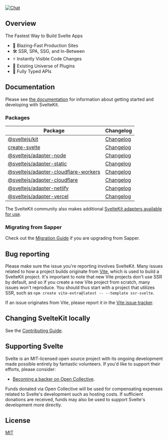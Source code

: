 [![Chat](https://img.shields.io/discord/457912077277855764?label=chat&logo=discord)](https://svelte.dev/chat)

## Overview

The Fastest Way to Build Svelte Apps

- 💨 Blazing-Fast Production Sites
- 🛠️ SSR, SPA, SSG, and In-Between
- ⚡️ Instantly Visible Code Changes
- 🔩 Existing Universe of Plugins
- 🔑 Fully Typed APIs

## Documentation

Please see [the documentation](https://kit.svelte.dev/docs) for information about getting started and developing with SvelteKit.

### Packages

| Package                                                                     | Changelog                                                     |
| --------------------------------------------------------------------------- | ------------------------------------------------------------- |
| [@sveltejs/kit](packages/kit)                                               | [Changelog](packages/kit/CHANGELOG.md)                        |
| [create-svelte](packages/create-svelte)                                     | [Changelog](packages/create-svelte/CHANGELOG.md)              |
| [@sveltejs/adapter-node](packages/adapter-node)                             | [Changelog](packages/adapter-node/CHANGELOG.md)               |
| [@sveltejs/adapter-static](packages/adapter-static)                         | [Changelog](packages/adapter-static/CHANGELOG.md)             |
| [@sveltejs/adapter-cloudflare-workers](packages/adapter-cloudflare-workers) | [Changelog](packages/adapter-cloudflare-workers/CHANGELOG.md) |
| [@sveltejs/adapter-cloudflare](packages/adapter-cloudflare)                 | [Changelog](packages/adapter-cloudflare/CHANGELOG.md)         |
| [@sveltejs/adapter-netlify](packages/adapter-netlify)                       | [Changelog](packages/adapter-netlify/CHANGELOG.md)            |
| [@sveltejs/adapter-vercel](packages/adapter-vercel)                         | [Changelog](packages/adapter-vercel/CHANGELOG.md)             |

The SvelteKit community also makes additional [SvelteKit adapters available for use](https://sveltesociety.dev/components#adapters).

### Migrating from Sapper

Check out the [Migration Guide](https://kit.svelte.dev/docs/migrating) if you are upgrading from Sapper.

## Bug reporting

Please make sure the issue you're reporting involves SvelteKit. Many issues related to how a project builds originate from [Vite](https://vitejs.dev/), which is used to build a SvelteKit project. It's important to note that new Vite projects don't use SSR by default, and so if you create a new Vite project from scratch, many issues won't reproduce. You should thus start with a project that utilizes SSR, such as `npm create vite-extra@latest -- --template ssr-svelte`.

If an issue originates from Vite, please report it in the [Vite issue tracker](https://github.com/vitejs/vite/issues).

## Changing SvelteKit locally

See the [Contributing Guide](./CONTRIBUTING.md).

## Supporting Svelte

Svelte is an MIT-licensed open source project with its ongoing development made possible entirely by fantastic volunteers. If you'd like to support their efforts, please consider:

- [Becoming a backer on Open Collective](https://opencollective.com/svelte).

Funds donated via Open Collective will be used for compensating expenses related to Svelte's development such as hosting costs. If sufficient donations are received, funds may also be used to support Svelte's development more directly.

## License

[MIT](https://github.com/sveltejs/kit/blob/master/LICENSE)
